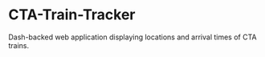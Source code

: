 # CTA-Train-Tracker
Dash-backed web application displaying locations and arrival times of CTA trains.
